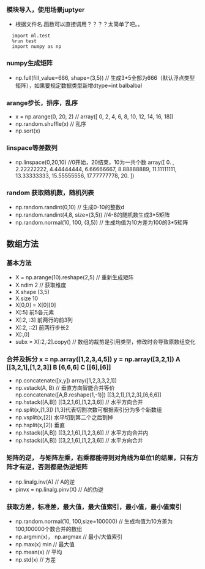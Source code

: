 ### 模块导入，使用场景juptyer
  - 根据文件名.函数可以直接调用？？？？太简单了吧。。
  ```
    import ml.test
    %run test
    import numpy as np
  ```

### numpy生成矩阵
  - np.full(fill_value=666, shape=(3,5)) // 生成3*5全部为666（默认浮点类型矩阵），如果要规定数据类型新增dtype=int balbalbal
  
### arange步长，排序，乱序
  - x = np.arange(0, 20, 2) // array([ 0,  2,  4,  6,  8, 10, 12, 14, 16, 18])
  - np.random.shuffle(x) // 乱序
  - np.sort(x)
  
### linspace等差数列
  - np.linspace(0,20,10) //0开始，20结束，10为一共个数  array([ 0.        ,  2.22222222,  4.44444444,  6.66666667,  8.88888889,
       11.11111111, 13.33333333, 15.55555556, 17.77777778, 20.        ])

### random 获取随机数，随机列表
  - np.random.randint(0,10) // 生成0-10的整数d
  - np.random.randint(4,8, size=(3,5)) //4-8的随机数生成3*5矩阵
  - np.random.normal(10, 100, (3,5)) // 生成均值为10方差为100的3*5矩阵 

## 数组方法
  ### 基本方法
  - X = np.arange(10).reshape(2,5) // 重新生成矩阵
  - X.ndim   2 // 获取维度
  - X.shape  (3,5)
  - X.size   10
  - X[0,0] = X[0][0]
  - X[:5] 前5各元素
  - X[:2, :3] 前两行的前3列
  - X[:2, ::2] 前两行步长2
  - X[:,0]
  - subx = X[:2,:2].copy() // 数组的裁剪是引用类型，修改时会导致原数组变化
  ### 合并及拆分 x = np.array([1,2,3,4,5]) y = np.array([3,2,1]) A [[3,2,1],[1,2,3]] B [6,6,6] C [[6],[6]]
  - np.concatenate([x,y])   array([1,2,3,3,2,1])
  - np.vstack(A, B) // 垂直方向智能合并等价np.concatenate([A,B.reshape(1,-1)])  [[3,2,1],[1,2,3],[6,6,6]]
  - np.hstack([A,B])  [[3,2,1,6],[1,2,3,6]]   // 水平方向合并
  - np.split(x,[1,3]) [1,3]代表切割次数可根据索引分为多个新数组
  - np.vsplit(x,[2]) 水平切割第二个之后割掉
  - np.hsplit(x,[2]) 垂直
  - np.hstack([A,B])  [[3,2,1,6],[1,2,3,6]]   // 水平方向合并内
  - np.hstack([A,B])  [[3,2,1,6],[1,2,3,6]]   // 水平方向合并
  ### 矩阵的逆， 与矩阵左乘，右乘都能得到对角线为单位1的结果，只有方阵才有逆，否则都是伪逆矩阵
  - np.linalg.inv(A) // A的逆
  - pinvx = np.linalg.pinv(X) // A的伪逆
  ### 获取方差，标准差，最大值，最大值索引，最小值，最小值索引
  - np.random.normal(10, 100,size=100000) // 生成均值为10方差为100,100000个数合并的数组
  - np.argmin(x)， np.argmax // 最小/大值索引
  - np.max(x) min // 最大值
  - np.mean(x) // 平均
  - np.std(x) // 方差
  
  
